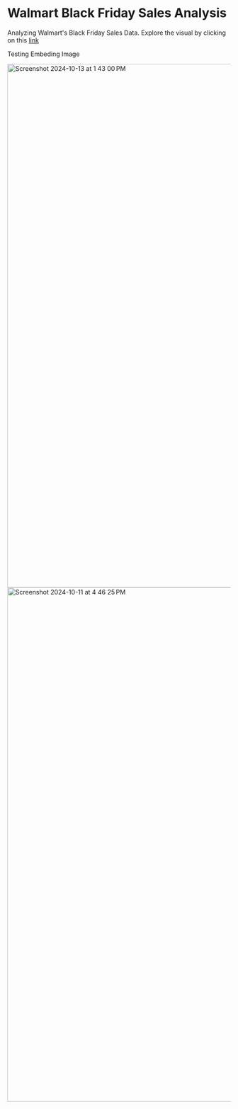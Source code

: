 # Walmart Black Friday Sales Analysis

Analyzing Walmart's Black Friday Sales Data. Explore the visual by clicking on this [link](https://app.hex.tech/ef5521ce-da87-47e0-84e6-a27e1240f5be/app/b752968d-f519-48a6-a935-5c666a12c206/latest)

Testing Embeding Image

<img width="1182" alt="Screenshot 2024-10-13 at 1 43 00 PM" src="https://github.com/user-attachments/assets/53d3ba84-831e-401b-8c71-240450da5051">


<img width="1161" alt="Screenshot 2024-10-11 at 4 46 25 PM" src="https://github.com/user-attachments/assets/0ce95a08-9f34-4610-8864-eca898f8dccd">
